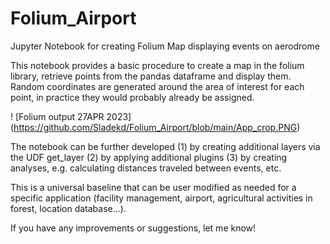 # Folium_Airport
Jupyter Notebook for creating Folium Map displaying events on aerodrome 

This notebook provides a basic procedure to create a map in the folium library, retrieve points from the pandas dataframe and display them. Random coordinates are generated around the area of interest for each point, in practice they would probably already be assigned.

! [Folium output 27APR 2023] (https://github.com/Sladekd/Folium_Airport/blob/main/App_crop.PNG)


The notebook can be further developed 
(1) by creating additional layers via the UDF get_layer
(2) by applying additional plugins
(3) by creating analyses, e.g. calculating distances traveled between events, etc.

This is a universal baseline that can be user modified as needed for a specific application (facility management, airport, agricultural activities in forest, location database...).

If you have any improvements or suggestions, let me know!
